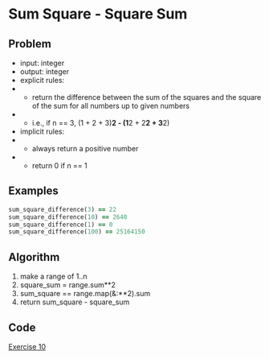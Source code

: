 # Sum Square - Square Sum

## Problem

- input: integer
- output: integer
- explicit rules:
-   - return the difference between the sum of the squares and the square of the sum for all numbers up to given numbers
-   - i.e., if n == 3, (1 + 2 + 3)**2 - (1**2 + 2**2 + 3**2)
- implicit rules:
-   - always return a positive number
-   - return 0 if n == 1

## Examples

```ruby
sum_square_difference(3) == 22
sum_square_difference(10) == 2640
sum_square_difference(1) == 0
sum_square_difference(100) == 25164150

```

## Algorithm

1. make a range of 1..n
2. square_sum = range.sum**2
3. sum_square == range.map(&:**2).sum
4. return sum_square - square_sum

## Code

[Exercise 10](/exercise_10.rb)